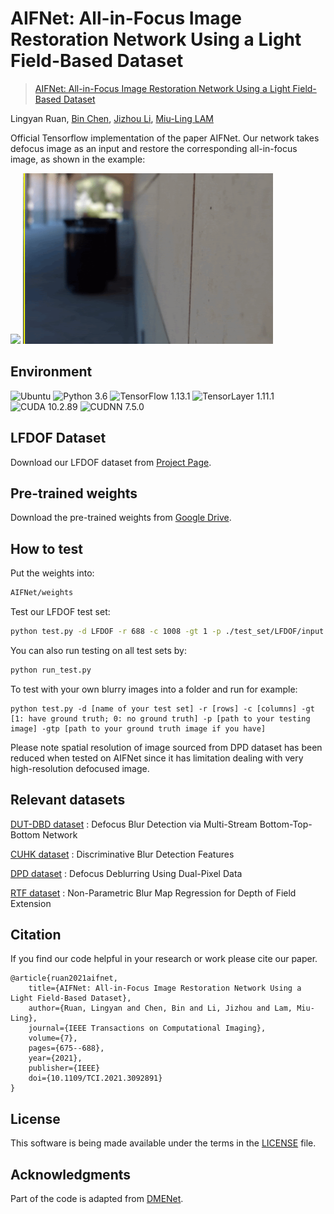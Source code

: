 # AIFNet: All-in-Focus Image Restoration Network Using a Light Field-Based Dataset
>[AIFNet: All-in-Focus Image Restoration Network Using a Light Field-Based Dataset](https://ieeexplore.ieee.org/document/9466450)

Lingyan Ruan, [Bin Chen](https://sites.google.com/view/bin-chen/), [Jizhou Li](http://lijz.io/), [Miu-Ling LAM](https://www.scm.cityu.edu.hk/people/lam-miu-ling)

Official Tensorflow implementation of the paper AIFNet. Our network takes defocus image as an input and restore the corresponding all-in-focus image, as shown in the example:

<img src="teaser/plant.gif" width="400px"/> <img src="teaser/corridor.gif" width="400px"/>



## Environment
![Ubuntu](https://img.shields.io/badge/Ubuntu-16.04-blue.svg?style=plastic)
![Python 3.6](https://img.shields.io/badge/Python-3.6.9-green.svg?style=plastic)
![TensorFlow 1.13.1](https://img.shields.io/badge/tensorflow-1.13.1-green.svg?style=plastic)
![TensorLayer 1.11.1](https://img.shields.io/badge/tensorlayer-1.11.1-green.svg?style=plastic)
![CUDA 10.2.89](https://img.shields.io/badge/CUDA-10.2.89-green.svg?style=plastic)
![CUDNN 7.5.0](https://img.shields.io/badge/CUDNN-7.5.0-green.svg?style=plastic)

## LFDOF Dataset
Download our LFDOF dataset from [Project Page](https://sweb.cityu.edu.hk/miullam/AIFNET/).

## Pre-trained weights
Download the pre-trained weights from [Google Drive](https://drive.google.com/file/d/1Gmuo9dGYiXoU-8sPxBEFLceS95GhbCJG/view?usp=sharing). 

## How to test
Put the weights into:
```bash
AIFNet/weights
```
Test our LFDOF test set:
```bash
python test.py -d LFDOF -r 688 -c 1008 -gt 1 -p ./test_set/LFDOF/input -gtp ./test_set/LFDOF/ground_truth
```
You can also run testing on all test sets by:
```bash
python run_test.py
```
To test with your own blurry images into a folder and run for example:
```
python test.py -d [name of your test set] -r [rows] -c [columns] -gt [1: have ground truth; 0: no ground truth] -p [path to your testing image] -gtp [path to your ground truth image if you have]
```

Please note spatial resolution of image sourced from DPD dataset has been reduced when tested on AIFNet since it has limitation dealing with very high-resolution defocused image.


## Relevant datasets

[DUT-DBD dataset](http://ice.dlut.edu.cn/ZhaoWenda/BTBCRLNet.html) : Defocus Blur Detection via Multi-Stream Bottom-Top-Bottom Network

[CUHK dataset](http://www.cse.cuhk.edu.hk/~leojia/projects/dblurdetect/dataset.html) : Discriminative Blur Detection Features

[DPD dataset](https://github.com/Abdullah-Abuolaim/defocus-deblurring-dual-pixel) : Defocus Deblurring Using Dual-Pixel Data

[RTF dataset](https://github.com/codeslake/DMENet/tree/master/evaluation/RTF) : Non-Parametric Blur Map Regression for Depth of Field Extension

## Citation

If you find our code helpful in your research or work please cite our paper.

```
@article{ruan2021aifnet,
    title={AIFNet: All-in-Focus Image Restoration Network Using a Light Field-Based Dataset},
    author={Ruan, Lingyan and Chen, Bin and Li, Jizhou and Lam, Miu-Ling},
    journal={IEEE Transactions on Computational Imaging},
    volume={7},
    pages={675--688},
    year={2021},
    publisher={IEEE}
    doi={10.1109/TCI.2021.3092891}
}
```

## License
This software is being made available under the terms in the [LICENSE](LICENSE) file.

## Acknowledgments
Part of the code is adapted from [DMENet](https://github.com/codeslake/DMENet). 

